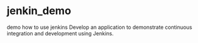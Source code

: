 # jenkin_demo
demo how to use jenkins  Develop an application to demonstrate continuous integration and development using  Jenkins.
